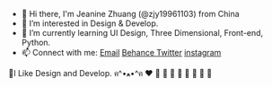 - 👋 Hi there, I'm Jeanine Zhuang (@zjy19961103) from China
- 👀 I’m interested in Design & Develop.
- 🌱 I’m currently learning UI Design, Three Dimensional, Front-end, Python.
- 📫 Connect with me: 
<a href="mailto:671540566@qq.com">Email</a>
<a href="http://www.behance.net/zjy19961103" target="_blank">Behance </a>
<a href="http://twitter.com/zjy19961103" target="_blank">Twitter</a>
<a href="https://www.instagram.com/zjy19961103" target="_blank">instagram</a>

🌈I Like Design and Develop. ฅ^•ﻌ•^ฅ ❤️ 🧡 💛 💚 💙 💜 🖤 🤍 🤎

<!-- [![Anurag's GitHub stats](https://github-readme-stats.vercel.app/apizjy19961103anuraghazra)](https://github.com/anuraghazra/github-readme-stats) -->

<!-- - 👋 Hi, I’m ...
- 🔭 I’m currently working in ...
- 👀 I’m interested in ...
- 🌱 I’m currently learning ...
- 💞 I’m looking to collaborate on ...
- 📫 How to reach me ... -->

<!---
zjy19961103/zjy19961103 is a ✨ special ✨ repository because its `README.md` (this file) appears on your GitHub profile.
You can click the Preview link to take a look at your changes.
--->
